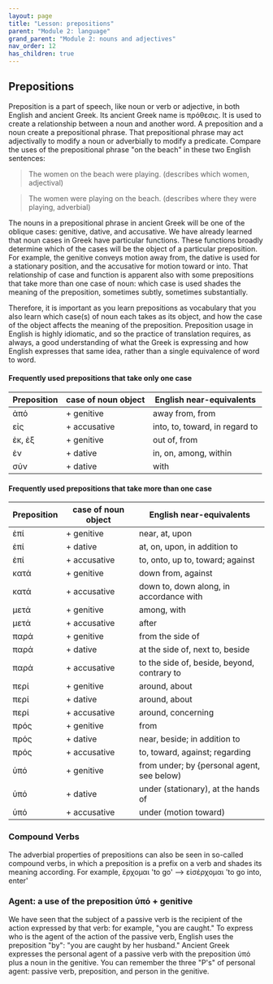 ```yaml
---
layout: page
title: "Lesson: prepositions"
parent: "Module 2: language"
grand_parent: "Module 2: nouns and adjectives"
nav_order: 12
has_children: true
---
```


## Prepositions
Preposition is a part of speech, like noun or verb or adjective, in both English and ancient Greek. Its ancient Greek name is πρόθεσις. It is used to create a relationship between a noun and another word. A preposition and a noun create a prepositional phrase. That prepositional phrase may act adjectivally to modify a noun or adverbially to modify a predicate. Compare the uses of the prepositional phrase "on the beach" in these two English sentences:

> The women on the beach were playing. (describes which women, adjectival)

> The women were playing on the beach. (describes where they were playing, adverbial)

The nouns in a prepositional phrase in ancient Greek will be one of the oblique cases: genitive, dative, and accusative. We have already learned that noun cases in Greek have particular functions. These functions broadly determine which of the cases will be the object of a particular preposition. For example, the genitive conveys motion away from, the dative is used for a stationary position, and the accusative for motion toward or into. That relationship of case and function is apparent also with some prepositions that take more than one case of noun: which case is used shades the meaning of the preposition, sometimes subtly, sometimes substantially. 

Therefore, it is important as you learn prepositions as vocabulary that you also learn which case(s) of noun each takes as its object, and how the case of the object affects the meaning of the preposition. Preposition usage in English is highly idiomatic, and so the practice of translation requires, as always, a good understanding of what the Greek is expressing and how English expresses that same idea, rather than a single equivalence of word to word.

#### Frequently used prepositions that take only one case
| Preposition | case of noun object | English near-equivalents
| --- | --- | --- |
ἀπό | + genitive | away from, from
εἰς | + accusative | into, to, toward, in regard to
ἐκ, ἐξ | + genitive | out of, from
ἐν | + dative | in, on, among, within
σύν | + dative | with

#### Frequently used prepositions that take more than one case
| Preposition | case of noun object | English near-equivalents |
|---|---|--- |
ἐπί | + genitive | near, at, upon
ἐπί |  + dative   | at, on, upon, in addition to
ἐπί |  + accusative | to, onto, up to, toward; against 
κατά  | + genitive | down from, against
κατά | + accusative | down to, down along, in accordance with
μετά | + genitive | among, with
μετά | + accusative | after
παρά | + genitive | from the side of
παρά |  + dative   | at the side of, next to, beside
παρά | + accusative | to the side of, beside, beyond, contrary to
περί | + genitive | around, about
περί |  + dative   | around, about
περί | + accusative | around, concerning
πρός | + genitive | from
πρός |  + dative   | near, beside; in addition to
πρός | + accusative | to, toward, against; regarding
ὑπό | + genitive | from under; by {personal agent, see below)
ὑπό |  + dative   | under (stationary), at the hands of
ὑπό | + accusative | under (motion toward)

### Compound Verbs
The adverbial properties of prepositions can also be seen in so-called compound verbs, in which a preposition is a prefix on a verb and shades its meaning according. For example, ἔρχομαι 'to go' --> εἰσέρχομαι 'to go into, enter' 

### Agent: a use of the preposition ὑπό + genitive
We have seen that the subject of a passive verb is the recipient of the action expressed by that verb: for example, "you are caught." To express who is the agent of the action of the passive verb, English uses the preposition "by": "you are caught by her husband." Ancient Greek expresses the personal agent of a passive verb with the preposition ὑπό plus a noun in the genitive. You can remember the three "P's" of personal agent: passive verb, preposition, and person in the genitive. 
